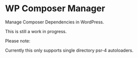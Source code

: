 # WP Composer Manager

Manage Composer Dependencies in WordPress.

This is still a work in progress.

Please note:

Currently this only supports single directory psr-4 autoloaders.